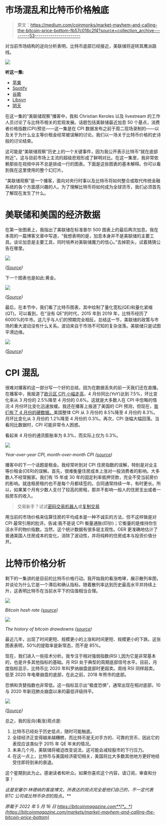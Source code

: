 # 市场混乱和比特币价格触底

> 原文：<https://medium.com/coinmonks/market-mayhem-and-calling-the-bitcoin-price-bottom-fb57c016c2f4?source=collection_archive---------53----------------------->

对当前市场结构的逆向分析表明，比特币底部已经接近，美联储将逆转其鹰派路线。

![](img/5357d48bfb26c6b528383b5a8ab117c1.png)

**听这一集:**

*   [苹果](https://podcasts.apple.com/de/podcast/fed-watch-bitcoin-and-macro/id1543640492?i=1000560789642)
*   [Spotify](https://open.spotify.com/episode/6l9buHHdjCFYNtFPDdFbyH?si=317704971fc84fdc)
*   [谷歌](https://podcasts.google.com/feed/aHR0cHM6Ly9mZWR3YXRjaC5saWJzeW4uY29tL3Jzcw/episode/ZWYxOGJlMTUtNjYyNS00ZmIxLWE2OTUtNTljNDdhZDM4MDk4?sa=X&ved=0CAUQkfYCahcKEwjYo8mymNz3AhUAAAAAHQAAAAAQLA)
*   [Libsyn](https://fedwatch.libsyn.com/fed-watch-10th-may)
*   [阴天](https://overcast.fm/+m2acOXtYk)

在这一集的“美联储观察”播客中，我和 Christian Keroles 以及 livestream 的工作人员讨论了与比特币相关的宏观发展。话题包括美联储最近加息 50 个基点，消费者价格指数(CPI)预览——这一集是在 CPI 数据发布之前于周二现场录制的——以及关于为什么业主等价租金经常被误解的讨论。我们以一场关于比特币价格的史诗般的讨论结束。

这可能是“美联储观察”历史上的一个关键事件，因为我公开表示比特币“就在底部附近”。这与目前市场上主流的超级悲观形成了鲜明对比。在这一集里，我非常依赖那些在视频中并不总是排成一行的图表。下面是这些图表的基本解释。你可以看到我在这里使用的整个幻灯片。

“美联储观察”是一个播客，面向对央行时事以及比特币将如何整合或取代传统金融系统的各个方面感兴趣的人。为了理解比特币将如何成为全球货币，我们必须首先了解现在发生了什么。

# 美联储和美国的经济数据

在第一张图表上，我指出了美联储在标准普尔 500 图表上的最后两次加息。我在本周的一篇博客文章中写道，“我想表明的是，加息本身并不是美联储的主要工具。谈论加息是主要工具，同时培养对美联储魔力的信心。”去掉箭头，试着猜猜公告在哪里。

![](img/3018dce3491cb83bf28a79db8865b027.png)

*(*[*Source*](https://bitcoinandmarkets.com/)*)*

下一个图表也是如此:黄金。

![](img/700546cf3f124b6f17732cd5a3bc0b92.png)

*(*[*Source*](https://bitcoinandmarkets.com/)*)*

最后，在本节中，我们看了比特币图表，其中绘制了量化宽松(QE)和量化紧缩(QT)。可以看到，在“没有 QE”的时代，2015 年到 2019 年，比特币经历了 6000%的牛市。这几乎与人们的预期完全相反。总结这一节，美联储的政策与市场的重大波动没有什么关系。波动来自于市场不可知的复杂涨落。美联储只是试图平滑边缘。

![](img/fdd6fc487ccecd1988402e6810628295.png)

*(*[*Source*](https://bitcoinandmarkets.com/)*)*

# CPI 混乱

很难对播客的这一部分写一个好的总结，因为在数据丢失的前一天我们还在直播。在播客中，我报道了[欧元区 CPI 小幅走高](https://www.focus-economics.com/countries/euro-area/news/inflation/inflation-surges-to-new-record-high-in-april)，4 月份同比(YoY)达到 7.5%，环比变化率从 3 月份的 2.5%降至 4 月份的 0.6%。这就是大多数人在 CPI 中忽略的情况:4 月份环比变化迅速放缓。我还在播客上报道了美国的 CPI 预测，但现在，[我们有了 4 月份的硬数据。](https://www.fxstreet.com/news/us-cpi-preview-forecasts-from-12-major-banks-the-first-decelerating-print-in-a-long-time-202205101421)美国整体 CPI 从 3 月份的 8.5%降至 4 月份的 8.3%。月环比变化从 3 月份的 1.2%降至 4 月份的 0.3%。再次，CPI 涨幅大幅回落。当看同比数据时，CPI 可能非常令人困惑。

看起来 4 月份的通货膨胀率为 8.3%，而实际上仅为 0.3%。

![](img/fac7181ec190badfab46ba282cf8b13c.png)

*Year-over-year CPI, month-over-month CPI (*[*source*](https://fred.stlouisfed.org/series/CPIAUCSL#0)*)*

播客中的下一个话题是租金。我经常听到对 CPI 住房指数的误解，特别是对业主等价租金(OER)的误解。首先，很难衡量住房成本上涨对一般消费者的影响。大多数人不经常搬家。我们有 15 年或 30 年的固定利率抵押贷款，完全不受当前房价的影响。就连租房租约也不是每个月都续签的。合同通常持续一年，有时更长。所以，如果某个月有少数人支付了较高的房租，那并不影响一般人的住房支出或者一般房东的收入。

> 交易新手？试试[密码交易机器人](/coinmonks/crypto-trading-bot-c2ffce8acb2a)或[复制交易](/coinmonks/top-10-crypto-copy-trading-platforms-for-beginners-d0c37c7d698c)

用当前的市场价格来估算住房的平均成本是一种不诚实的方法，但不这样做是对 CPI 最常引用的批评。告诫:我不是说 CPI 衡量通胀(印钞)；它衡量的是维持你生活水平的物价指数。当然，这个统计数据有很多层主观性。OER 更准确地估计了普通美国人住房成本的变化，消除了波动性，并将纯粹的住房成本与投资价值分开。

# 比特币价格分析

剩下的一集讲的是目前的比特币价格行动。我开始我的看涨咆哮，展示散列率图，并谈论为什么它是一个滞后和确认指标。随着散列率达到历史最高水平并持续上升，这表明比特币在当前水平下的估值相当合理。

![](img/b8b0ec3d1091d97930112c3f21ef85dc.png)

*Bitcoin hash rate (*[*source*](https://bitcoin.sipa.be/)*)*

![](img/681e0a510dd57b31e8ec42e352b428c2.png)

*The history of bitcoin drawdowns (*[*source*](https://studio.glassnode.com/metrics?a=BTC&category=&chartStyle=line&contractExpiration=1680220800&ema=0&m=market.PriceDrawdownRelative&resolution=24h&zoom=all)*)*

最近几年，出现了时间更短、规模更小的上涨和时间更短、规模更小的下跌。这张图表表明，50%的提取率是新常态，而不是 85%。

现在，我们进入一些技术分析。我专注于相对强弱指数(RSI ),因为它是非常基本的，也是许多其他指标的基础。月 RSI 处于典型的周期底部信号水平。目前，月度指标显示，比特币比 2020 年科罗纳崩盘底部时更超卖。周线 RSI 同样超卖。低至 2020 年电晕崩盘的底部，在此之前，2018 年熊市的底部。

恐惧和贪婪指数也非常低。这一指标显示出“极度恐惧”，通常出现在相对底部，10 与 2020 年新冠肺炎崩盘以来的最低评级持平。

![](img/74bc4e63f1f4d8ae78f7e7743e7270d4.png)

*(*[*Source*](https://alternative.me/crypto/fear-and-greed-index/)*)*

总之，我的反向(看涨)观点是:

1.  比特币已经处于历史低点，随时可能触底。
2.  全球经济正变得越来越糟糕，而比特币是无对手方的、可靠的货币，因此它的表现应该类似于 2015 年 QE 年末的情况。
3.  未来几个月，美联储将被迫改变说法，这可能会减轻股市的下行压力。
4.  在这一点上，比特币与美国经济密切相关，美国将比大多数其他地方更好地经受住即将到来的衰退。

这个星期到此为止。感谢读者和听众。如果你喜欢这个内容，请订阅，审查和分享！

*这是安塞尔·林德纳的客座博文。所表达的观点完全是他们自己的，不一定代表 BTC 公司或比特币杂志*的观点。**

*原载于 2022 年 5 月 16 日 https://bitcoinmagazine.com**[*。*](https://bitcoinmagazine.com/markets/market-mayhem-and-calling-the-bitcoin-price-bottom)*